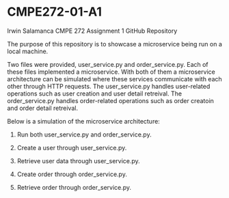 # CMPE272-01-A1
Irwin Salamanca CMPE 272 Assignment 1 GitHub Repository 

The purpose of this repository is to showcase a microservice being run on a local machine.

Two files were provided, user_service.py and order_service.py. Each of these files implemented a microservice. With both of them a microservice architecture can be simulated where these services communicate with each other through HTTP requests. The user_service.py handles user-related operations such as user creation and user detail retreival. The order_service.py handles order-related operations such as order creatoin and order detail retreival.

Below is a simulation of the microservice architecture:

1. Run both user_service.py and order_service.py.
   
2. Create a user through user_service.py.
 
3. Retrieve user data through user_service.py.
   
4. Create order through order_service.py.
  
5. Retrieve order through order_service.py.
